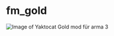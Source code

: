 # fm_gold

![Image of Yaktocat](https://steamuserimages-a.akamaihd.net/ugc/858355250191287950/E2F6921A7042AA0E8757401A11A51374020D4FE1/)
Gold mod für arma 3
